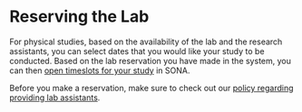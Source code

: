 
# Reserving the Lab

For physical studies, based on the availability of the lab and the research assistants, you can select dates that you would like your study to be conducted. Based on the lab reservation you have made in the system, you can then [open timeslots for your study](arranging-time-slots) in SONA.

Before you make a reservation, make sure to check out our [policy regarding providing lab assistants](providing-lab-assistants).
